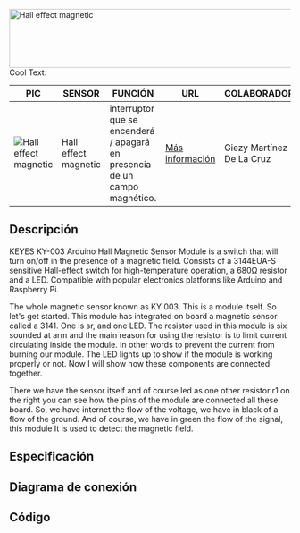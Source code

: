 <a href="https://cooltext.com"><img src="https://images.cooltext.com/5470136.gif" width="687" height="105" alt="Hall effect magnetic" /></a>
<a href="http://cooltext.com" target="_top"><img src="https://cooltext.com/images/ct_pixel.gif" width="80" height="15" alt="Cool Text: Logo and Graphics Generator" border="0" /></a>


PIC | SENSOR | FUNCIÓN | URL | COLABORADOR
------------ | -------------| -------------| -------------| -------------
![Hall effect magnetic](https://arduinomodules.info/wp-content/uploads/KY-003_Fritzing_custom_part_image-130x240.png) | Hall effect magnetic |  interruptor que se encenderá / apagará en presencia de un campo magnético. | [Más información](https://arduinomodules.info/ky-003-hall-magnetic-sensor-module/) | Giezy Martínez De La Cruz

## Descripción

KEYES KY-003 Arduino Hall Magnetic Sensor Module is a switch that will turn on/off in the presence of a magnetic field. Consists of a 3144EUA-S sensitive Hall-effect switch for high-temperature operation, a 680Ω resistor and a LED. Compatible with popular electronics platforms like Arduino and Raspberry Pi.

The whole magnetic sensor known as KY 003. This is a module itself. So let's get started. This module has integrated on board a magnetic sensor called a 3141. One is sr, and one LED. The resistor used in this module is six sounded at arm and the main reason for using the resistor is to limit current circulating inside the module. In other words to prevent the current from burning our module. The LED lights up to show if the module is working properly or not. Now I will show how these components are connected together. 

There we have the sensor itself and of course led as one other resistor r1 on the right you can see how the pins of the module are connected all these board. So, we have internet the flow of the voltage, we have in black of a flow of the ground. And of course, we have in green the flow of the signal, this module It is used to detect the magnetic field.

## Especificación

## Diagrama de conexión



## Código

